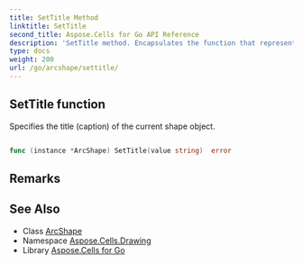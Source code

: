 ```yaml
---
title: SetTitle Method 
linktitle: SetTitle
second_title: Aspose.Cells for Go API Reference
description: 'SetTitle method. Encapsulates the function that represents settitle in Go.'
type: docs
weight: 200
url: /go/arcshape/settitle/
---
```


## SetTitle function

Specifies the title (caption) of the current shape object.

```go

func (instance *ArcShape) SetTitle(value string)  error

```

## Remarks


## See Also

* Class [ArcShape](../)
* Namespace [Aspose.Cells.Drawing](../../)
* Library [Aspose.Cells for Go](../../../)
